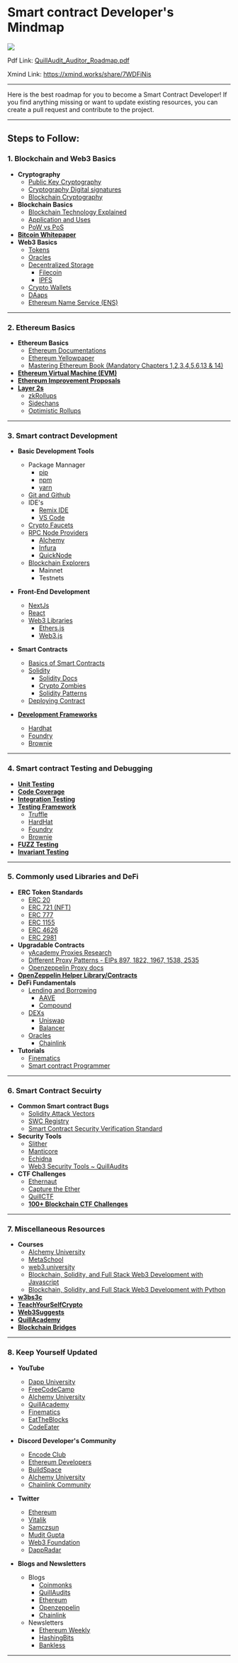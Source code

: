 # Smart contract Developer's Mindmap


![](data/smart-contract-developers-roadmap.png)

Pdf Link: [QuillAudit_Auditor_Roadmap.pdf](data/smart-contract-developers-roadmap.pdf)

Xmind Link: https://xmind.works/share/7WDFiNis

---

Here is the best roadmap for you to become a Smart Contract Developer!
If you find anything missing or want to update existing resources, you can create a pull request and contribute to the project.

---

## Steps to Follow:

### 1. Blockchain and Web3 Basics
- **Cryptography**
    - [Public Key Cryptography](https://iopscience.iop.org/article/10.1088/1742-6596/1477/5/052062/pdf)
    - [Cryptography Digital signatures](https://www.tutorialspoint.com/cryptography/cryptography_digital_signatures.htm)
    - [Blockchain Cryptography](https://101blockchains.com/blockchain-cryptography/)
- **Blockchain Basics**
    - [Blockchain Technology Explained](https://www.youtube.com/watch?v=qOVAbKKSH10)
    - [Application and Uses](https://www.geeksforgeeks.org/top-applications-of-blockchain-in-the-real-world/)
    - [PoW vs PoS](https://www.youtube.com/watch?v=SiKnWBPkQ4I&t=3s)
- [**Bitcoin Whitepaper**](https://bitcoin.org/bitcoin.pdf)
- **Web3 Basics**
    - [Tokens](https://www.yourdevopsguy.com/the-ultimate-guide-to-crypto-tokens/)
    - [Oracles](https://www.youtube.com/watch?v=m64dLRjJ9Bs)
    - [Decentralized Storage](https://www.protocol.com/ipfs-new-internet)
        - [Filecoin](https://www.youtube.com/watch?v=5Uj6uR3fp-U)
        - [IPFS](https://www.youtube.com/watch?v=NOazY8qvSts)
    - [Crypto Wallets](https://www.coinbase.com/learn/crypto-basics/what-is-a-crypto-wallet)
    - [DAaps](https://ethereum.org/en/developers/docs/dapps/)
    - [Ethereum Name Service (ENS)](https://docs.ens.domains/)

---

### 2. Ethereum Basics
- **Ethereum Basics**
    - [Ethereum Documentations](https://ethereum.org/en/developers/docs/)
    - [Ethereum Yellowpaper](https://ethereum.github.io/yellowpaper/paper.pdf)
    - [Mastering Ethereum Book (Mandatory Chapters 1,2,3,4,5,6,13 & 14)](https://github.com/ethereumbook/ethereumbook)
- [**Ethereum Virtual Machine (EVM)**](https://ethereum.org/en/developers/docs/evm/)
- [**Ethereum Improvement Proposals**](https://eips.ethereum.org/)
- [**Layer 2s**](https://www.youtube.com/watch?v=BgCgauWVTs0)
    - [zkRollups](https://ethereum.org/en/developers/docs/scaling/zk-rollups/)
    - [Sidechans](https://ethereum.org/en/developers/docs/scaling/sidechains/)
    - [Optimistic Rollups](https://ethereum.org/en/developers/docs/scaling/optimistic-rollups/)

---

### 3. Smart contract Development
- **Basic Development Tools**
    - Package Mannager
        - [pip](https://pypi.org/project/pip/)
        - [npm](https://www.npmjs.com/)
        - [yarn](https://yarnpkg.com/)
    - [Git and Github](https://www.w3schools.com/git/git_intro.asp?remote=github)
    - IDE's
        - [Remix IDE](https://remix.ethereum.org/)
        - [VS Code](https://code.visualstudio.com/)
    - [Crypto Faucets](https://www.alchemy.com/best/crypto-faucets)
    - [RPC Node Providers](https://www.alchemy.com/overviews/rpc-node)
        - [Alchemy](https://www.alchemy.com/)
        - [Infura](https://www.infura.io/)
        - [QuickNode](https://www.quicknode.com/)
    - [Blockchain Explorers](https://blog.qtum.org/how-blockchain-explorers-work-5aacaeeb649f)
        - Mainnet
        - Testnets

- **Front-End Development**
    - [NextJs](https://nextjs.org/)
    - [React](https://react.dev/)
    - [Web3 Libraries](https://medium.com/quiknode/top-libraries-for-ethereum-smart-contract-developer-60168aba6f6)
        - [Ethers.js](https://docs.ethers.org/v6/)
        - [Web3.js](https://web3js.readthedocs.io/en/v1.10.0/)

- **Smart Contracts**
    - [Basics of Smart Contracts](https://ethereum.org/en/developers/docs/smart-contracts/)
    - [Solidity](https://docs.soliditylang.org/en/v0.8.20/)
        - [Solidity Docs](https://docs.soliditylang.org/en/v0.8.20/)
        - [Crypto Zombies](https://cryptozombies.io/)
        - [Solidity Patterns](https://github.com/aquaflamingo/Solidity-Contract-Patterns)
    - [Deploying Contract](https://ethereum.org/en/developers/docs/smart-contracts/deploying/)

- [**Development Frameworks**](https://github.com/PatrickAlphaC/smart-contract-frameworks)
    - [Hardhat](https://hardhat.org/)
    - [Foundry](https://getfoundry.sh/)
    - [Brownie](https://eth-brownie.readthedocs.io/en/stable/)

---

### 4. Smart contract Testing and Debugging
- [**Unit Testing**](https://ethereum.org/en/developers/docs/smart-contracts/testing/#integration-testing-for-smart-contracts)
- [**Code Coverage**](https://github.com/sc-forks/solidity-coverage)
- [**Integration Testing**](https://ethereum.org/en/developers/docs/smart-contracts/testing/#integration-testing-for-smart-contracts)
- [**Testing Framework**](https://github.com/PatrickAlphaC/smart-contract-frameworks)
    - [Truffle](https://trufflesuite.com/)
    - [HardHat](https://hardhat.org/)
    - [Foundry](https://getfoundry.sh/)
    - [Brownie](https://eth-brownie.readthedocs.io/en/stable/)
- [**FUZZ Testing**](https://medium.com/coinmonks/smart-contract-fuzzing-d9b88e0b0a05)
- [**Invariant Testing**](https://www.rareskills.io/post/invariant-testing-solidity)

---

### 5. Commonly used Libraries and DeFi 
- **ERC Token Standards**
    - [ERC 20](https://ethereum.org/en/developers/docs/standards/tokens/erc-20/)
    - [ERC 721 (NFT)](https://ethereum.org/en/developers/docs/standards/tokens/erc-721/)
    - [ERC 777](https://ethereum.org/en/developers/docs/standards/tokens/erc-777/)
    - [ERC 1155](https://ethereum.org/en/developers/docs/standards/tokens/erc-1155/)
    - [ERC 4626](https://ethereum.org/en/developers/docs/standards/tokens/erc-4626/)
    - [ERC 2981](https://eips.ethereum.org/EIPS/eip-2981)
- **Upgradable Contracts**
    - [yAcademy Proxies Research](https://proxies.yacademy.dev/)
    - [Different Proxy Patterns - EIPs 897, 1822, 1967, 1538, 2535](https://ethereum-blockchain-developer.com/110-upgrade-smart-contracts/00-project/)
    - [Openzeppelin Proxy docs](https://docs.openzeppelin.com/contracts/4.x/api/proxy)
- **[OpenZeppelin Helper Library/Contracts](https://github.com/OpenZeppelin/openzeppelin-contracts)**
- **DeFi Fundamentals**
    - [Lending and Borrowing](https://www.youtube.com/watch?v=aTp9er6S73M)
        - [AAVE](https://www.youtube.com/watch?v=WwE3lUq51gQ)
        - [Compound](https://docs.compound.finance/)
    - [DEXs](https://www.youtube.com/watch?v=eGbEbFZl4yw)
        - [Uniswap](https://uniswapv3book.com/)
        - [Balancer](https://medium.com/token-terminal/eli5-what-is-balancer-labs-16c8cfe092d9)
    - [Oracles](https://www.youtube.com/watch?v=m64dLRjJ9Bs)
        - [Chainlink](https://docs.chain.link/)
- **Tutorials**
    - [Finematics](https://www.youtube.com/@Finematics)
    - [Smart contract Programmer](https://www.youtube.com/@smartcontractprogrammer)

---


### 6. Smart Contract Secuirty
- **Common Smart contract Bugs**
    - [Solidity Attack Vectors](https://github.com/Quillhash/Solidity-Attack-Vectors)
    - [SWC Registry](https://swcregistry.io/)
    - [Smart Contract Security Verification Standard](https://github.com/securing/SCSVS)
- **Security Tools**
    - [Slither](https://github.com/crytic/slither)
    - [Manticore](https://github.com/trailofbits/manticore)
    - [Echidna](https://github.com/crytic/echidna)
    - [Web3 Security Tools ~ QuillAudits](https://github.com/Quillhash/Web3-Security-Tools)
- **CTF Challenges**
    - [Ethernaut](https://ethernaut.openzeppelin.com/)
    - [Capture the Ether](https://capturetheether.com/)
    - [QuillCTF](https://academy.quillaudits.com/)
    - [**100+ Blockchain CTF Challenges**](https://github.com/minaminao/ctf-blockchain#ethereumcontract-basics)

---

### 7. Miscellaneous Resources
- **Courses** 
    - [Alchemy University](https://university.alchemy.com/)
    - [MetaSchool](https://metaschool.so/)
    - [web3.university](https://www.web3.university/)
    - [Blockchain, Solidity, and Full Stack Web3 Development with Javascript](https://www.youtube.com/watch?v=gyMwXuJrbJQ)
    - [Blockchain, Solidity, and Full Stack Web3 Development with Python](https://www.youtube.com/watch?v=M576WGiDBdQ)
- [**w3bs3c**](https://www.w3bs3c.com/)
- [**TeachYourSelfCrypto**](https://teachyourselfcrypto.com/)
- [**Web3Suggests**](https://web3suggest.xyz/)
- [**QuillAcademy**](https://www.quillaudits.com/academy)
- [**Blockchain Bridges**](https://quillaudits.medium.com/bridge-security-in-blockchain-quillaudits-f4710d1d61d)

---

### 8. Keep Yourself Updated
- **YouTube**
    - [Dapp University](https://www.youtube.com/@DappUniversity)
    - [FreeCodeCamp](https://www.youtube.com/c/Freecodecamp)
    - [Alchemy University](https://www.youtube.com/@AlchemyPlatform)
    - [QuillAcademy](https://www.youtube.com/@QuillAcademy)
    - [Finematics](https://www.youtube.com/@Finematics)
    - [EatTheBlocks](https://www.youtube.com/@EatTheBlocks)
    - [CodeEater](https://www.youtube.com/@CodeEater21)

- **Discord Developer's Community**
    - [Encode Club](https://discord.com/invite/encodeclub)
    - [Ethereum Developers](https://discord.com/invite/CetY6Y4)
    - [BuildSpace](https://discord.com/invite/HbMHSkqH87)
    - [Alchemy University](https://discord.com/invite/alchemy-university)
    - [Chainlink Community](https://discord.com/invite/chainlink)

- **Twitter**
    - [Ethereum](https://twitter.com/ethereum)
    - [Vitalik](https://twitter.com/VitalikButerin)
    - [Samczsun](https://twitter.com/samczsun)
    - [Mudit Gupta](https://twitter.com/Mudit__Gupta)
    - [Web3 Foundation](https://twitter.com/Web3foundation)
    - [DappRadar](https://twitter.com/DappRadar)

- **Blogs and Newsletters**
    - Blogs
        - [Coinmonks](https://medium.com/coinmonks)
        - [QuillAudits](https://blog.quillaudits.com/)
        - [Ethereum](https://blog.ethereum.org/)
        - [Openzeppelin](https://blog.openzeppelin.com/)
        - [Chainlink](https://blog.chain.link/)
    - Newsletters
        - [Ethereum Weekly](https://weekinethereumnews.com/)
        - [HashingBits](https://quillaudits.substack.com/)
        - [Bankless](https://www.bankless.com/read)

---
